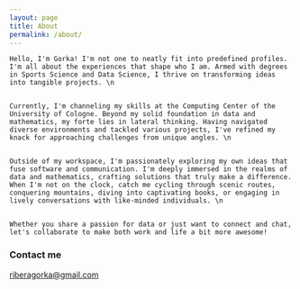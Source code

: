 ```yaml
---
layout: page
title: About
permalink: /about/
---
```


    Hello, I'm Gorka! I'm not one to neatly fit into predefined profiles. I'm all about the experiences that shape who I am. Armed with degrees in Sports Science and Data Science, I thrive on transforming ideas into tangible projects. \n


    Currently, I'm channeling my skills at the Computing Center of the University of Cologne. Beyond my solid foundation in data and mathematics, my forte lies in lateral thinking. Having navigated diverse environments and tackled various projects, I've refined my knack for approaching challenges from unique angles. \n


    Outside of my workspace, I'm passionately exploring my own ideas that fuse software and communication. I'm deeply immersed in the realms of data and mathematics, crafting solutions that truly make a difference. When I'm not on the clock, catch me cycling through scenic routes, conquering mountains, diving into captivating books, or engaging in lively conversations with like-minded individuals. \n


    Whether you share a passion for data or just want to connect and chat, let's collaborate to make both work and life a bit more awesome!


### Contact me

[riberagorka@gmail.com](mailto:riberagorka@gmail.com)